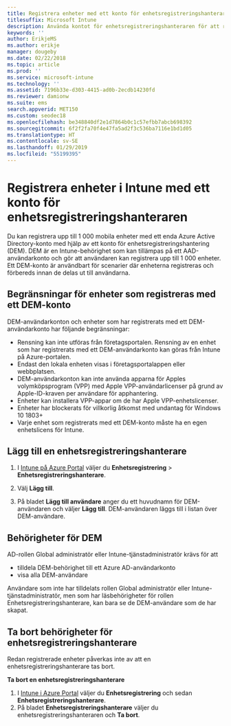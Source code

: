 ```yaml
---
title: Registrera enheter med ett konto för enhetsregistreringshanteraren
titlesuffix: Microsoft Intune
description: Använda kontot för enhetsregistreringshanteraren för att registrera flera enheter i Intune.
keywords: ''
author: ErikjeMS
ms.author: erikje
manager: dougeby
ms.date: 02/22/2018
ms.topic: article
ms.prod: ''
ms.service: microsoft-intune
ms.technology: ''
ms.assetid: 7196b33e-d303-4415-ad0b-2ecdb14230fd
ms.reviewer: damionw
ms.suite: ems
search.appverid: MET150
ms.custom: seodec18
ms.openlocfilehash: be348840df2e1d7864b0c1c57efbb7abcb698392
ms.sourcegitcommit: 6f2f2fa70f4e47fa5ad2f3c536ba7116e1bd1d05
ms.translationtype: HT
ms.contentlocale: sv-SE
ms.lasthandoff: 01/29/2019
ms.locfileid: "55199395"
---
```

# <a name="enroll-devices-in-intune-by-using-a-device-enrollment-manager-account"></a>Registrera enheter i Intune med ett konto för enhetsregistreringshanteraren

Du kan registrera upp till 1 000 mobila enheter med ett enda Azure Active Directory-konto med hjälp av ett konto för enhetsregistreringshantering (DEM). DEM är en Intune-behörighet som kan tillämpas på ett AAD-användarkonto och gör att användaren kan registrera upp till 1 000 enheter. Ett DEM-konto är användbart för scenarier där enheterna registreras och förbereds innan de delas ut till användarna.

## <a name="limitations-of-devices-that-are-enrolled-with-a-dem-account"></a>Begränsningar för enheter som registreras med ett DEM-konto

DEM-användarkonton och enheter som har registrerats med ett DEM-användarkonto har följande begränsningar:

  - Rensning kan inte utföras från företagsportalen. Rensning av en enhet som har registrerats med ett DEM-användarkonto kan göras från Intune på Azure-portalen.
  - Endast den lokala enheten visas i företagsportalappen eller webbplatsen.
  - DEM-användarkonton kan inte använda apparna för Apples volymköpsprogram (VPP) med Apple VPP-användarlicenser på grund av Apple-ID-kraven per användare för apphantering.
  - Enheter kan installera VPP-appar om de har Apple VPP-enhetslicenser.
  - Enheter har blockerats för villkorlig åtkomst med undantag för Windows 10 1803+
  - Varje enhet som registrerats med ett DEM-konto måste ha en egen enhetslicens för Intune.


## <a name="add-a-device-enrollment-manager"></a>Lägg till en enhetsregistreringshanterare

1.  I [Intune på Azure Portal](https://aka.ms/intuneportal) väljer du **Enhetsregistrering** > **Enhetsregistreringshanterare**.

2.  Välj **Lägg till**.

3.  På bladet **Lägg till användare** anger du ett huvudnamn för DEM-användaren och väljer **Lägg till**. DEM-användaren läggs till i listan över DEM-användare.

## <a name="permissions-for-dem"></a>Behörigheter för DEM

AD-rollen Global administratör eller Intune-tjänstadministratör krävs för att
- tilldela DEM-behörighet till ett Azure AD-användarkonto
- visa alla DEM-användare

Användare som inte har tilldelats rollen Global administratör eller Intune-tjänstadministratör, men som har läsbehörigheter för rollen Enhetsregistreringshanterare, kan bara se de DEM-användare som de har skapat.


## <a name="remove-device-enrollment-manager-permissions"></a>Ta bort behörigheter för enhetsregistreringshanterare

Redan registrerade enheter påverkas inte av att en enhetsregistreringshanterare tas bort.

**Ta bort en enhetsregistreringshanterare**

1. I [Intune i Azure Portal](https://aka.ms/intuneportal) väljer du **Enhetsregistrering** och sedan **Enhetsregistreringshanterare**.
2. På bladet **Enhetsregistreringshanterare** väljer du enhetsregistreringshanteraren och **Ta bort**.

